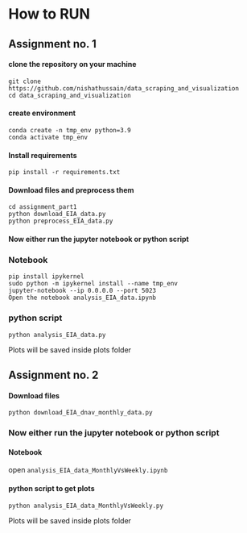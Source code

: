 # How to RUN
## Assignment no. 1

#### clone the repository on your machine
```
git clone https://github.com/nishathussain/data_scraping_and_visualization
cd data_scraping_and_visualization
```
#### create environment
```
conda create -n tmp_env python=3.9
conda activate tmp_env
```
#### Install requirements
```pip install -r requirements.txt```

#### Download files and preprocess them
```
cd assignment_part1
python download_EIA_data.py
python preprocess_EIA_data.py
```
#### Now either run the jupyter notebook or python script
### Notebook
```
pip install ipykernel
sudo python -m ipykernel install --name tmp_env
jupyter-notebook --ip 0.0.0.0 --port 5023
Open the notebook analysis_EIA_data.ipynb
```

### python script
```
python analysis_EIA_data.py
```
Plots will be saved inside plots folder 

## Assignment no. 2
#### Download files
```python download_EIA_dnav_monthly_data.py```

### Now either run the jupyter notebook or python script
#### Notebook
open ```analysis_EIA_data_MonthlyVsWeekly.ipynb```

#### python script to get plots 
```
python analysis_EIA_data_MonthlyVsWeekly.py
```
Plots will be saved inside plots folder 





